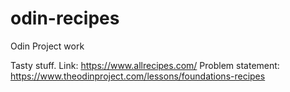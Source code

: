 # odin-recipes
Odin Project work

Tasty stuff. Link: https://www.allrecipes.com/
Problem statement: https://www.theodinproject.com/lessons/foundations-recipes
